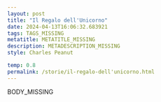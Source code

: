 ```yaml
---
layout: post
title: "Il Regalo dell'Unicorno"
date: 2024-04-13T16:06:32.683921
tags: TAGS_MISSING
metatitle: METATITLE_MISSING
description: METADESCRIPTION_MISSING
style: Charles Peanut

temp: 0.8
permalink: /storie/il-regalo-dell'unicorno.html
---
```

BODY\_MISSING

        